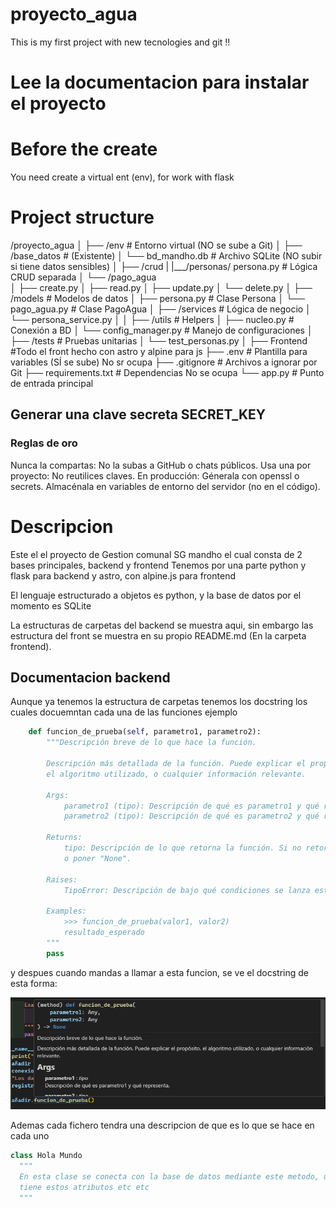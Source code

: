 # proyecto_agua
This is my first project with new tecnologies and git !!

# Lee la documentacion para instalar el proyecto

# Before the create

You need create a virtual ent (env), for work with flask 

# Project structure 

/proyecto_agua
  │
  ├── /env                   # Entorno virtual (NO se sube a Git)
  │
  ├── /base_datos            # (Existente)
  │   └── bd_mandho.db       # Archivo SQLite (NO subir si tiene datos sensibles)
  │
  ├── /crud 
  |   |___/personas/ persona.py               # Lógica CRUD separada
  │   └── /pago_agua          
  │       ├── create.py
  │       ├── read.py
  │       ├── update.py
  │       └── delete.py
  │
  ├── /models                # Modelos de datos
  │   ├── persona.py         # Clase Persona
  │   └── pago_agua.py       # Clase PagoAgua
  │
  ├── /services              # Lógica de negocio
  │   └── persona_service.py 
  │
  │
  ├── /utils                 # Helpers
  │   ├── nucleo.py        # Conexión a BD
  │   └── config_manager.py  # Manejo de configuraciones
  │
  ├── /tests                 # Pruebas unitarias
  │   └── test_personas.py
  │
  ├── Frontend               #Todo el front hecho con astro y alpine para js
  ├── .env                   # Plantilla para variables (SÍ se sube) No sr ocupa
  ├── .gitignore             # Archivos a ignorar por Git
  ├── requirements.txt       # Dependencias No se ocupa
  └── app.py                 # Punto de entrada principal


## Generar una clave secreta SECRET_KEY

### Reglas de oro

Nunca la compartas: No la subas a GitHub o chats públicos.
Usa una por proyecto: No reutilices claves.
En producción:
Génerala con openssl o secrets.
Almacénala en variables de entorno del servidor (no en el código).


# Descripcion

Este el el proyecto de Gestion comunal SG mandho el cual consta de 2 bases principales, backend y frontend
Tenemos por una parte python y flask para backend y astro, con alpine.js para frontend

El lenguaje estructurado a objetos es python, y la base de datos por el momento es SQLite

La estructuras de carpetas del backend se muestra aqui, sin embargo las estructura del front se muestra en su propio README.md (En la carpeta frontend).


## Documentacion backend
Aunque ya tenemos la estructura de carpetas tenemos los docstring los cuales docuemntan cada una de las funciones ejemplo

```python
    def funcion_de_prueba(self, parametro1, parametro2):
        """Descripción breve de lo que hace la función.

        Descripción más detallada de la función. Puede explicar el propósito,
        el algoritmo utilizado, o cualquier información relevante.

        Args:
            parametro1 (tipo): Descripción de qué es parametro1 y qué representa.
            parametro2 (tipo): Descripción de qué es parametro2 y qué representa.

        Returns:
            tipo: Descripción de lo que retorna la función. Si no retorna nada, se puede omitir
            o poner "None".

        Raises:
            TipoError: Descripción de bajo qué condiciones se lanza este error.

        Examples:
            >>> funcion_de_prueba(valor1, valor2)
            resultado_esperado
        """
        pass
```
y despues cuando mandas a llamar a esta funcion, se ve el docstring de esta forma:

![imagen inicio](documentacion_img/docstring.png)

Ademas cada fichero tendra una descripcion de que es lo que se hace en cada uno 

```python
class Hola Mundo
  """
  En esta clase se conecta con la base de datos mediante este metodo, utiliza estas propiedades,
  tiene estos atributos etc etc
  """
```